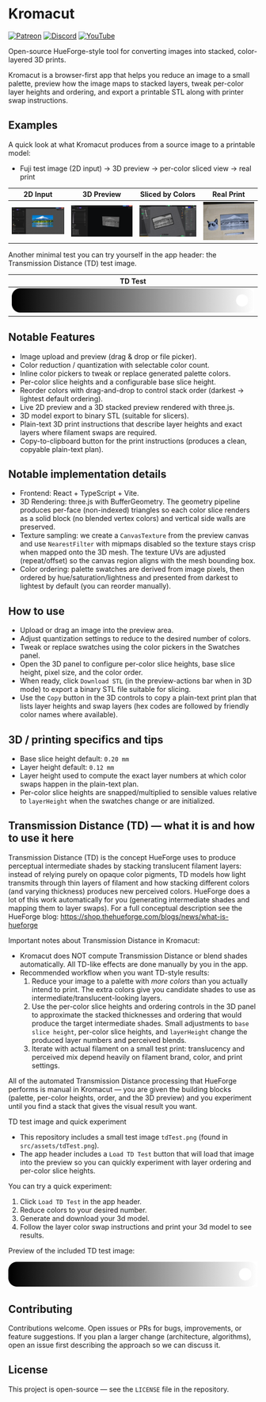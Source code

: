 # Kromacut

[![Patreon](https://img.shields.io/badge/Patreon-Support-orange?logo=patreon&logoColor=white)](https://www.patreon.com/cw/vycdev) [![Discord](https://img.shields.io/badge/Discord-Join%20Chat-5865F2?logo=discord&logoColor=white)](https://discord.gg/nU63sFMcnX) [![YouTube](https://img.shields.io/badge/YouTube-@vycdev-red?logo=youtube&logoColor=white)](https://www.youtube.com/@vycdev)

Open-source HueForge-style tool for converting images into stacked, color-layered 3D prints.

Kromacut is a browser-first app that helps you reduce an image to a small palette, preview how the image maps to stacked layers, tweak per-color layer heights and ordering, and export a printable STL along with printer swap instructions.

## Examples

A quick look at what Kromacut produces from a source image to a printable model:

- Fuji test image (2D input) → 3D preview → per-color sliced view → real print

| 2D Input | 3D Preview | Sliced by Colors | Real Print |
|---|---|---|---|
| ![Fuji 2D Input](content/fuji2d.png) | ![Fuji 3D Preview](content/fuji3d.png) | ![Fuji Sliced](content/fuji3dsliced.png) | ![Printed Result](content/printed.jpg) |

Another minimal test you can try yourself in the app header: the Transmission Distance (TD) test image.

| TD Test |
|---|
| ![TD Test Image](src/assets/tdTest.png) |

## Notable Features

- Image upload and preview (drag & drop or file picker).
- Color reduction / quantization with selectable color count.
- Inline color pickers to tweak or replace generated palette colors.
- Per-color slice heights and a configurable base slice height.
- Reorder colors with drag-and-drop to control stack order (darkest → lightest default ordering).
- Live 2D preview and a 3D stacked preview rendered with three.js.
- 3D model export to binary STL (suitable for slicers).
- Plain-text 3D print instructions that describe layer heights and exact layers where filament swaps are required.
- Copy-to-clipboard button for the print instructions (produces a clean, copyable plain-text plan).

## Notable implementation details

- Frontend: React + TypeScript + Vite.
- 3D Rendering: three.js with BufferGeometry. The geometry pipeline produces per-face (non-indexed) triangles so each color slice renders as a solid block (no blended vertex colors) and vertical side walls are preserved.
- Texture sampling: we create a `CanvasTexture` from the preview canvas and use `NearestFilter` with mipmaps disabled so the texture stays crisp when mapped onto the 3D mesh. The texture UVs are adjusted (repeat/offset) so the canvas region aligns with the mesh bounding box.
- Color ordering: palette swatches are derived from image pixels, then ordered by hue/saturation/lightness and presented from darkest to lightest by default (you can reorder manually).


## How to use

- Upload or drag an image into the preview area.
- Adjust quantization settings to reduce to the desired number of colors.
- Tweak or replace swatches using the color pickers in the Swatches panel.
- Open the 3D panel to configure per-color slice heights, base slice height, pixel size, and the color order.
- When ready, click `Download STL` (in the preview-actions bar when in 3D mode) to export a binary STL file suitable for slicing.
- Use the `Copy` button in the 3D controls to copy a plain-text print plan that lists layer heights and swap layers (hex codes are followed by friendly color names where available).

## 3D / printing specifics and tips

- Base slice height default: `0.20 mm`
- Layer height default: `0.12 mm`
- Layer height used to compute the exact layer numbers at which color swaps happen in the plain-text plan. 
- Per-color slice heights are snapped/multiplied to sensible values relative to `layerHeight` when the swatches change or are initialized.

## Transmission Distance (TD) — what it is and how to use it here

Transmission Distance (TD) is the concept HueForge uses to produce perceptual intermediate shades by stacking translucent filament layers: instead of relying purely on opaque color pigments, TD models how light transmits through thin layers of filament and how stacking different colors (and varying thickness) produces new perceived colors. HueForge does a lot of this work automatically for you (generating intermediate shades and mapping them to layer swaps). For a full conceptual description see the HueForge blog: https://shop.thehueforge.com/blogs/news/what-is-hueforge

Important notes about Transmission Distance in Kromacut:

- Kromacut does NOT compute Transmission Distance or blend shades automatically. All TD-like effects are done manually by you in the app.
- Recommended workflow when you want TD-style results:
	1. Reduce your image to a palette with *more colors* than you actually intend to print. The extra colors give you candidate shades to use as intermediate/translucent-looking layers.
	2. Use the per-color slice heights and ordering controls in the 3D panel to approximate the stacked thicknesses and ordering that would produce the target intermediate shades. Small adjustments to `base slice height`, per-color slice heights, and `layerHeight` change the produced layer numbers and perceived blends.
	3. Iterate with actual filament on a small test print: translucency and perceived mix depend heavily on filament brand, color, and print settings.

All of the automated Transmission Distance processing that HueForge performs is manual in Kromacut — you are given the building blocks (palette, per-color heights, order, and the 3D preview) and you experiment until you find a stack that gives the visual result you want.

TD test image and quick experiment

- This repository includes a small test image `tdTest.png` (found in `src/assets/tdTest.png`).
- The app header includes a `Load TD Test` button that will load that image into the preview so you can quickly experiment with layer ordering and per-color slice heights.

You can try a quick experiment:

1. Click `Load TD Test` in the app header.
2. Reduce colors to your desired number.
3. Generate and download your 3d model. 
4. Follow the layer color swap instructions and print your 3d model to see results.  

Preview of the included TD test image:

![TD Test Image](src/assets/tdTest.png)

## Contributing

Contributions welcome. Open issues or PRs for bugs, improvements, or feature suggestions. If you plan a larger change (architecture, algorithms), open an issue first describing the approach so we can discuss it.

## License

This project is open-source — see the `LICENSE` file in the repository.
